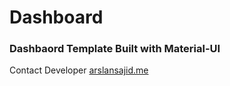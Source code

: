 # Dashboard

### Dashbaord Template Built with Material-UI

Contact Developer [arslansajid.me](https://arslansajid.me)
